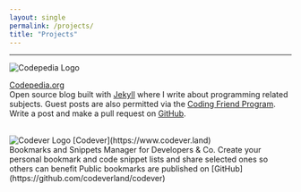 ```yaml
---
layout: single
permalink: /projects/
title: "Projects"
---
```

<hr>

<div class="clear"></div>

<img src="{{ site.url }}{{ site.baseurl }}/assets/images/projects/logo-codepedia.png" alt="Codepedia Logo" class="align-left logo-project">
 
[Codepedia.org](http://www.codepedia.org) <br/>
Open source blog built with [Jekyll](https://jekyllrb.com/) where I write about programming related subjects. Guest posts are also permitted 
via the [Coding Friend Program](http://www.codepedia.org/friends/). Write a post and make a pull request on [GitHub](https://github.com/CodepediaOrg/codepediaorg.github.io).


<div class="clear"></div>
<br/>

<img src="{{ site.url }}{{ site.baseurl }}/assets/images/projects/logo-codever-195x195.png" alt="Codever Logo" class="align-left logo-project">
[Codever](https://www.codever.land) <br/>
Bookmarks and Snippets Manager for Developers & Co. Create your personal bookmark and code snippet lists and share selected ones so others can benefit
Public bookmarks are published on [GitHub](https://github.com/codeverland/codever) 

<div class="clear"></div>
<br/>

